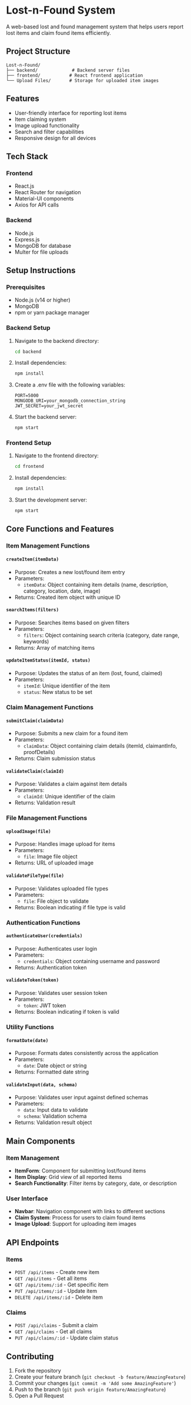 # Lost-n-Found System

A web-based lost and found management system that helps users report lost items and claim found items efficiently.

## Project Structure

```
Lost-n-Found/
├── backend/             # Backend server files
├── frontend/           # React frontend application
└── Upload Files/       # Storage for uploaded item images
```

## Features

- User-friendly interface for reporting lost items
- Item claiming system
- Image upload functionality
- Search and filter capabilities
- Responsive design for all devices

## Tech Stack

### Frontend
- React.js
- React Router for navigation
- Material-UI components
- Axios for API calls

### Backend
- Node.js
- Express.js
- MongoDB for database
- Multer for file uploads

## Setup Instructions

### Prerequisites
- Node.js (v14 or higher)
- MongoDB
- npm or yarn package manager

### Backend Setup
1. Navigate to the backend directory:
   ```bash
   cd backend
   ```

2. Install dependencies:
   ```bash
   npm install
   ```

3. Create a .env file with the following variables:
   ```
   PORT=5000
   MONGODB_URI=your_mongodb_connection_string
   JWT_SECRET=your_jwt_secret
   ```

4. Start the backend server:
   ```bash
   npm start
   ```

### Frontend Setup
1. Navigate to the frontend directory:
   ```bash
   cd frontend
   ```

2. Install dependencies:
   ```bash
   npm install
   ```

3. Start the development server:
   ```bash
   npm start
   ```

## Core Functions and Features

### Item Management Functions

#### `createItem(itemData)`
- Purpose: Creates a new lost/found item entry
- Parameters: 
  - `itemData`: Object containing item details (name, description, category, location, date, image)
- Returns: Created item object with unique ID

#### `searchItems(filters)`
- Purpose: Searches items based on given filters
- Parameters:
  - `filters`: Object containing search criteria (category, date range, keywords)
- Returns: Array of matching items

#### `updateItemStatus(itemId, status)`
- Purpose: Updates the status of an item (lost, found, claimed)
- Parameters:
  - `itemId`: Unique identifier of the item
  - `status`: New status to be set

### Claim Management Functions

#### `submitClaim(claimData)`
- Purpose: Submits a new claim for a found item
- Parameters:
  - `claimData`: Object containing claim details (itemId, claimantInfo, proofDetails)
- Returns: Claim submission status

#### `validateClaim(claimId)`
- Purpose: Validates a claim against item details
- Parameters:
  - `claimId`: Unique identifier of the claim
- Returns: Validation result

### File Management Functions

#### `uploadImage(file)`
- Purpose: Handles image upload for items
- Parameters:
  - `file`: Image file object
- Returns: URL of uploaded image

#### `validateFileType(file)`
- Purpose: Validates uploaded file types
- Parameters:
  - `file`: File object to validate
- Returns: Boolean indicating if file type is valid

### Authentication Functions

#### `authenticateUser(credentials)`
- Purpose: Authenticates user login
- Parameters:
  - `credentials`: Object containing username and password
- Returns: Authentication token

#### `validateToken(token)`
- Purpose: Validates user session token
- Parameters:
  - `token`: JWT token
- Returns: Boolean indicating if token is valid

### Utility Functions

#### `formatDate(date)`
- Purpose: Formats dates consistently across the application
- Parameters:
  - `date`: Date object or string
- Returns: Formatted date string

#### `validateInput(data, schema)`
- Purpose: Validates user input against defined schemas
- Parameters:
  - `data`: Input data to validate
  - `schema`: Validation schema
- Returns: Validation result object

## Main Components

### Item Management
- **ItemForm**: Component for submitting lost/found items
- **Item Display**: Grid view of all reported items
- **Search Functionality**: Filter items by category, date, or description

### User Interface
- **Navbar**: Navigation component with links to different sections
- **Claim System**: Process for users to claim found items
- **Image Upload**: Support for uploading item images

## API Endpoints

### Items
- `POST /api/items` - Create new item
- `GET /api/items` - Get all items
- `GET /api/items/:id` - Get specific item
- `PUT /api/items/:id` - Update item
- `DELETE /api/items/:id` - Delete item

### Claims
- `POST /api/claims` - Submit a claim
- `GET /api/claims` - Get all claims
- `PUT /api/claims/:id` - Update claim status

## Contributing

1. Fork the repository
2. Create your feature branch (`git checkout -b feature/AmazingFeature`)
3. Commit your changes (`git commit -m 'Add some AmazingFeature'`)
4. Push to the branch (`git push origin feature/AmazingFeature`)
5. Open a Pull Request
